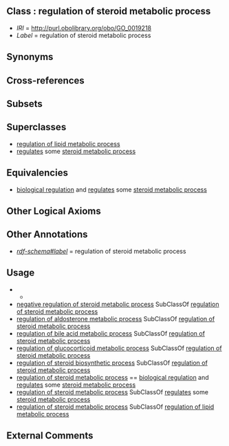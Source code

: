 
## Class : regulation of steroid metabolic process

 * *IRI* = http://purl.obolibrary.org/obo/GO_0019218
 * *Label* = regulation of steroid metabolic process

## Synonyms


## Cross-references


## Subsets


## Superclasses

 * [regulation of lipid metabolic process](../../GO/16/GO_0019216.md)
 * [regulates](../../RO/11/RO_0002211.md) some [steroid metabolic process](../../GO/02/GO_0008202.md)

## Equivalencies

 * [biological regulation](../../GO/07/GO_0065007.md) and [regulates](../../RO/11/RO_0002211.md) some [steroid metabolic process](../../GO/02/GO_0008202.md)

## Other Logical Axioms


## Other Annotations

 * *[rdf-schema#label](../../el/rdf-schema#label.md)* = regulation of steroid metabolic process

## Usage

 * -
 * [negative regulation of steroid metabolic process](../../GO/39/GO_0045939.md) SubClassOf [regulation of steroid metabolic process](../../GO/18/GO_0019218.md)
 * [regulation of aldosterone metabolic process](../../GO/44/GO_0032344.md) SubClassOf [regulation of steroid metabolic process](../../GO/18/GO_0019218.md)
 * [regulation of bile acid metabolic process](../../GO/51/GO_1904251.md) SubClassOf [regulation of steroid metabolic process](../../GO/18/GO_0019218.md)
 * [regulation of glucocorticoid metabolic process](../../GO/43/GO_0031943.md) SubClassOf [regulation of steroid metabolic process](../../GO/18/GO_0019218.md)
 * [regulation of steroid biosynthetic process](../../GO/10/GO_0050810.md) SubClassOf [regulation of steroid metabolic process](../../GO/18/GO_0019218.md)
 * [regulation of steroid metabolic process](../../GO/18/GO_0019218.md) == [biological regulation](../../GO/07/GO_0065007.md) and [regulates](../../RO/11/RO_0002211.md) some [steroid metabolic process](../../GO/02/GO_0008202.md)
 * [regulation of steroid metabolic process](../../GO/18/GO_0019218.md) SubClassOf [regulates](../../RO/11/RO_0002211.md) some [steroid metabolic process](../../GO/02/GO_0008202.md)
 * [regulation of steroid metabolic process](../../GO/18/GO_0019218.md) SubClassOf [regulation of lipid metabolic process](../../GO/16/GO_0019216.md)

## External Comments

